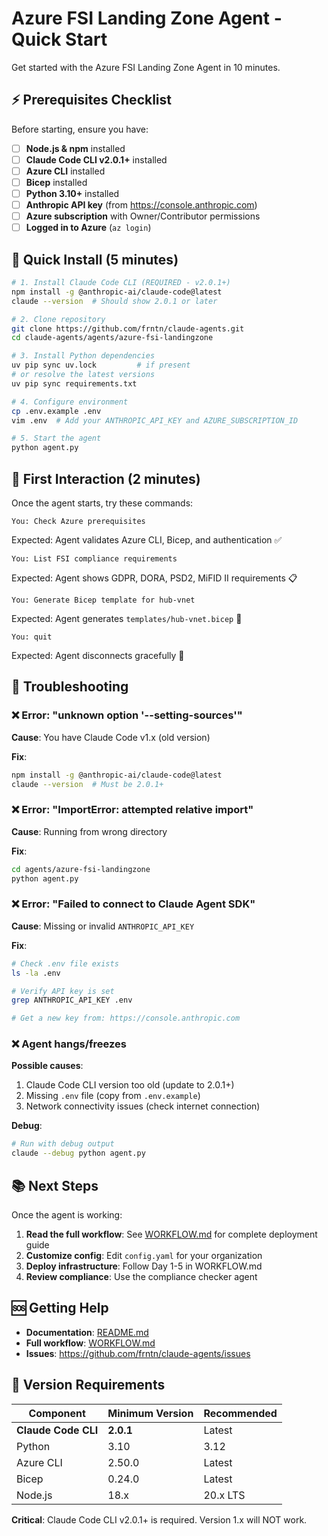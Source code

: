 # Azure FSI Landing Zone Agent - Quick Start

Get started with the Azure FSI Landing Zone Agent in 10 minutes.

## ⚡ Prerequisites Checklist

Before starting, ensure you have:

- [ ] **Node.js & npm** installed
- [ ] **Claude Code CLI v2.0.1+** installed
- [ ] **Azure CLI** installed
- [ ] **Bicep** installed
- [ ] **Python 3.10+** installed
- [ ] **Anthropic API key** (from https://console.anthropic.com)
- [ ] **Azure subscription** with Owner/Contributor permissions
- [ ] **Logged in to Azure** (`az login`)

## 🚀 Quick Install (5 minutes)

```bash
# 1. Install Claude Code CLI (REQUIRED - v2.0.1+)
npm install -g @anthropic-ai/claude-code@latest
claude --version  # Should show 2.0.1 or later

# 2. Clone repository
git clone https://github.com/frntn/claude-agents.git
cd claude-agents/agents/azure-fsi-landingzone

# 3. Install Python dependencies
uv pip sync uv.lock         # if present
# or resolve the latest versions
uv pip sync requirements.txt

# 4. Configure environment
cp .env.example .env
vim .env  # Add your ANTHROPIC_API_KEY and AZURE_SUBSCRIPTION_ID

# 5. Start the agent
python agent.py
```

## 💬 First Interaction (2 minutes)

Once the agent starts, try these commands:

```
You: Check Azure prerequisites
```

Expected: Agent validates Azure CLI, Bicep, and authentication ✅

```
You: List FSI compliance requirements
```

Expected: Agent shows GDPR, DORA, PSD2, MiFID II requirements 📋

```
You: Generate Bicep template for hub-vnet
```

Expected: Agent generates `templates/hub-vnet.bicep` 📄

```
You: quit
```

Expected: Agent disconnects gracefully 👋

## 🔧 Troubleshooting

### ❌ Error: "unknown option '--setting-sources'"

**Cause**: You have Claude Code v1.x (old version)

**Fix**:
```bash
npm install -g @anthropic-ai/claude-code@latest
claude --version  # Must be 2.0.1+
```

### ❌ Error: "ImportError: attempted relative import"

**Cause**: Running from wrong directory

**Fix**:
```bash
cd agents/azure-fsi-landingzone
python agent.py
```

### ❌ Error: "Failed to connect to Claude Agent SDK"

**Cause**: Missing or invalid `ANTHROPIC_API_KEY`

**Fix**:
```bash
# Check .env file exists
ls -la .env

# Verify API key is set
grep ANTHROPIC_API_KEY .env

# Get a new key from: https://console.anthropic.com
```

### ❌ Agent hangs/freezes

**Possible causes**:
1. Claude Code CLI version too old (update to 2.0.1+)
2. Missing `.env` file (copy from `.env.example`)
3. Network connectivity issues (check internet connection)

**Debug**:
```bash
# Run with debug output
claude --debug python agent.py
```

## 📚 Next Steps

Once the agent is working:

1. **Read the full workflow**: See [WORKFLOW.md](WORKFLOW.md) for complete deployment guide
2. **Customize config**: Edit `config.yaml` for your organization
3. **Deploy infrastructure**: Follow Day 1-5 in WORKFLOW.md
4. **Review compliance**: Use the compliance checker agent

## 🆘 Getting Help

- **Documentation**: [README.md](README.md)
- **Full workflow**: [WORKFLOW.md](WORKFLOW.md)
- **Issues**: https://github.com/frntn/claude-agents/issues

## 🎯 Version Requirements

| Component | Minimum Version | Recommended |
|-----------|----------------|-------------|
| **Claude Code CLI** | **2.0.1** | Latest |
| Python | 3.10 | 3.12 |
| Azure CLI | 2.50.0 | Latest |
| Bicep | 0.24.0 | Latest |
| Node.js | 18.x | 20.x LTS |

**Critical**: Claude Code CLI v2.0.1+ is required. Version 1.x will NOT work.
